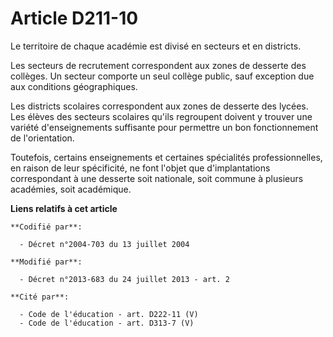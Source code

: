 # Article D211-10

Le territoire de chaque académie est divisé en secteurs et en districts.

Les secteurs de recrutement correspondent aux zones de desserte des collèges. Un secteur comporte un seul collège public,
sauf exception due aux conditions géographiques.

Les districts scolaires correspondent aux zones de desserte des lycées. Les élèves des secteurs scolaires qu'ils regroupent
doivent y trouver une variété d'enseignements suffisante pour permettre un bon fonctionnement de l'orientation.

Toutefois, certains enseignements et certaines spécialités professionnelles, en raison de leur spécificité, ne font l'objet
que d'implantations correspondant à une desserte soit nationale, soit commune à plusieurs académies, soit académique.

**Liens relatifs à cet article**

	**Codifié par**:

	  - Décret n°2004-703 du 13 juillet 2004

	**Modifié par**:

	  - Décret n°2013-683 du 24 juillet 2013 - art. 2

	**Cité par**:

	  - Code de l'éducation - art. D222-11 (V)
	  - Code de l'éducation - art. D313-7 (V)
